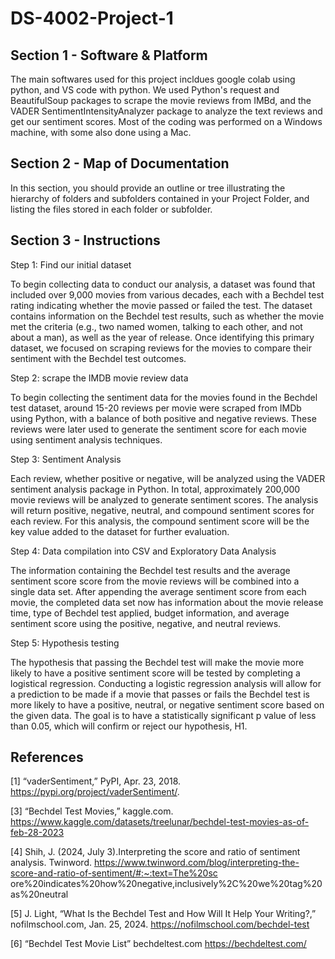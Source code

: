 # DS-4002-Project-1

## Section 1 - Software & Platform

The main softwares used for this project incldues google colab using python, and VS code with python. 
We used Python's request and BeautifulSoup packages to scrape the movie reviews from IMBd, and the VADER SentimentIntensityAnalyzer package to analyze the text reviews and get our sentiment scores.
Most of the coding was performed on a Windows machine, with some also done using a Mac. 

## Section 2 - Map of Documentation

In this section, you should provide an outline or tree illustrating the
hierarchy of folders and subfolders contained in your Project Folder,
and listing the files stored in each folder or subfolder.

## Section 3 - Instructions

Step 1: Find our initial dataset

To begin collecting data to conduct our analysis, a dataset was found that included over 9,000 movies from various decades, each with a Bechdel test rating indicating whether the movie passed or failed the test. The dataset contains information on the Bechdel test results, such as whether the movie met the criteria (e.g., two named women, talking to each other, and not about a man), as well as the year of release. Once identifying this primary dataset, we focused on scraping reviews for the movies to compare their sentiment with the Bechdel test outcomes.

Step 2: scrape the IMDB movie review data

To begin collecting the sentiment data for the movies found in the Bechdel test dataset, around 15-20 reviews per movie were scraped from IMDb using Python, with a balance of both positive and negative reviews. These reviews were later used to generate the sentiment score for each movie using sentiment analysis techniques.

Step 3: Sentiment Analysis 

Each review, whether positive or negative, will be analyzed using the VADER sentiment analysis package in Python. In total, approximately 200,000 movie reviews will be analyzed to generate sentiment scores. The analysis will return positive, negative, neutral, and compound sentiment scores for each review. For this analysis, the compound sentiment score will be the key value added to the dataset for further evaluation.

Step 4: Data compilation into CSV and Exploratory Data Analysis

The information containing the Bechdel test results and the average sentiment score score from the movie reviews will be combined into a single data set. After appending the average sentiment score from each movie, the completed data set now has information about the movie release time, type of Bechdel test applied, budget information, and average sentiment score using the positive, negative, and neutral reviews.

Step 5: Hypothesis testing

The hypothesis that passing the Bechdel test will make the movie more likely to have a positive sentiment score will be tested by completing a logistical regression. Conducting a logistic regression analysis will allow for a prediction to be made if a movie that passes or fails the Bechdel test is more likely to have a positive, neutral, or negative sentiment score based on the given data. The goal is to have a statistically significant p value of less than 0.05, which will confirm or reject our hypothesis, H1. 

## References 

[1] “vaderSentiment,” PyPI, Apr. 23, 2018. https://pypi.org/project/vaderSentiment/.

[3] “Bechdel Test Movies,” kaggle.com.
https://www.kaggle.com/datasets/treelunar/bechdel-test-movies-as-of-feb-28-2023

[4] Shih, J. (2024, July 3).Interpreting the score and ratio of sentiment analysis. Twinword.
https://www.twinword.com/blog/interpreting-the-score-and-ratio-of-sentiment/#:~:text=The%20sc
ore%20indicates%20how%20negative,inclusively%2C%20we%20tag%20as%20neutral

[5] J. Light, “What Is the Bechdel Test and How Will It Help Your Writing?,” nofilmschool.com, 
Jan. 25, 2024. https://nofilmschool.com/bechdel-test

[6] “Bechdel Test Movie List” bechdeltest.com
https://bechdeltest.com/

